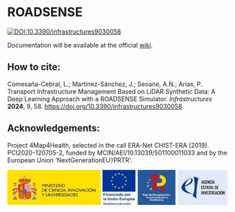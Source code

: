 # ROADSENSE

[![DOI:10.3390/infrastructures9030058](http://img.shields.io/badge/DOI-10.3390/infrastructures9030058-B31B1B.svg)](https://doi.org/10.3390/infrastructures9030058)

Documentation will be available at the official [wiki](https://github.com/LinoComesana/FRSim/wiki#forest-road-simulator-frsim).

## How to cite:
Comesaña-Cebral, L.; Martínez-Sánchez, J.; Seoane, A.N.; Arias, P. Transport Infrastructure Management Based on LiDAR Synthetic Data: A Deep Learning Approach with a ROADSENSE Simulator. _Infrastructures_ **2024**, 9, 58. https://doi.org/10.3390/infrastructures9030058

## Acknowledgements:

Project 4Map4Health, selected in the call ERA-Net CHIST-ERA (2019). PCI2020-120705-2, funded by MCIN/AEI/10.13039/501100011033 and by the European Union ‘NextGenerationEU’/PRTR’.

![Alt_Text](https://github.com/GeoTechUVigo/ROADSENSE/blob/main/utils/aei.jpeg)
 
